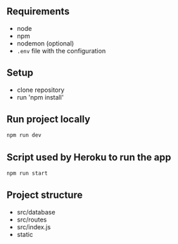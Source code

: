 ## Requirements

- node
- npm
- nodemon (optional)
- `.env` file with the configuration

## Setup

- clone repository
- run 'npm install'

## Run project locally

```bash
npm run dev
```

## Script used by Heroku to run the app

```bash
npm run start
```

## Project structure

- src/database
- src/routes
- src/index.js
- static
